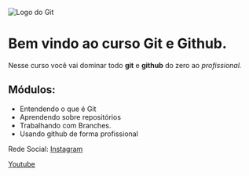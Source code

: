 ![Logo do Git](https://w7.pngwing.com/pngs/705/814/png-transparent-github-repository-commit-bitbucket-github-angle-orange-logo.png)

# Bem vindo ao curso Git e Github.
Nesse curso você vai dominar todo **git** e **github** do zero ao _profissional._

## Módulos:
* Entendendo o que é Git
* Aprendendo sobre repositórios
* Trabalhando com Branches.
* Usando github de forma profissional

Rede Social:
[Instagram]()

[Youtube]()
